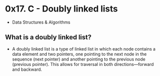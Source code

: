 # 0x17. C - Doubly linked lists
- Data Structures & Algorithms

## What is a doubly linked list?
- A doubly linked list is a type of linked list in which each node contains a data element and two pointers, one pointing to the next node in the sequence (next pointer) and another pointing to the previous node (previous pointer). This allows for traversal in both directions—forward and backward.
